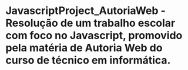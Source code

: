 # JavascriptProject_AutoriaWeb - Resolução de um trabalho escolar com foco no Javascript, promovido pela matéria de Autoria Web do curso de técnico em informática.
